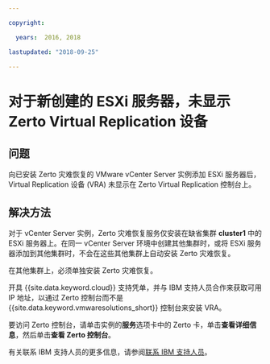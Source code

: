 ```yaml
---

copyright:

  years:  2016, 2018

lastupdated: "2018-09-25"

---
```


# 对于新创建的 ESXi 服务器，未显示 Zerto Virtual Replication 设备

## 问题
向已安装 Zerto 灾难恢复的 VMware vCenter Server 实例添加 ESXi 服务器后，Virtual Replication 设备 (VRA) 未显示在 Zerto Virtual Replication 控制台上。

## 解决方法
对于 vCenter Server 实例，Zerto 灾难恢复服务仅安装在缺省集群 **cluster1** 中的 ESXi 服务器上。在同一 vCenter Server 环境中创建其他集群时，或将 ESXi 服务器添加到其他集群时，不会在这些其他集群上自动安装 Zerto 灾难恢复。

在其他集群上，必须单独安装 Zerto 灾难恢复。

开具 {{site.data.keyword.cloud}} 支持凭单，并与 IBM 支持人员合作来获取可用 IP 地址，以通过 Zerto 控制台而不是 {{site.data.keyword.vmwaresolutions_short}} 控制台来安装 VRA。

要访问 Zerto 控制台，请单击实例的**服务**选项卡中的 Zerto 卡，单击**查看详细信息**，然后单击**查看 Zerto 控制台**。

有关联系 IBM 支持人员的更多信息，请参阅[联系 IBM 支持人员](trbl_support.html)。
